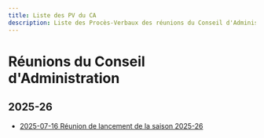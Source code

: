 ```yaml
---
title: Liste des PV du CA
description: Liste des Procès-Verbaux des réunions du Conseil d'Administration
---
```

# Réunions du Conseil d'Administration

## 2025-26

- [2025-07-16 Réunion de lancement de la saison 2025-26](2025-07-16-pv-ca-public)